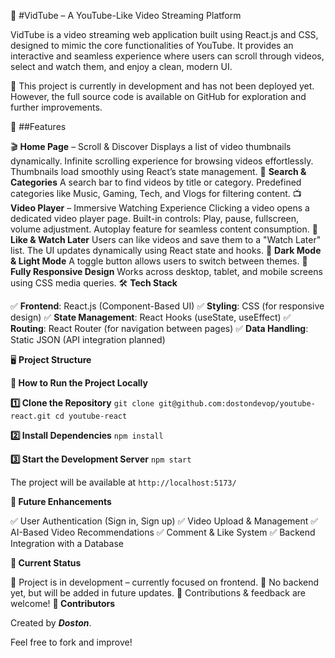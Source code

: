 🎥 #VidTube – A YouTube-Like Video Streaming Platform

VidTube is a video streaming web application built using React.js and CSS, designed to mimic the core functionalities of YouTube. It provides an interactive and seamless experience where users can scroll through videos, select and watch them, and enjoy a clean, modern UI.

🚀 This project is currently in development and has not been deployed yet. However, the full source code is available on GitHub for exploration and further improvements.

📌 ##Features

🎬 **Home Page** – Scroll & Discover
Displays a list of video thumbnails dynamically.
Infinite scrolling experience for browsing videos effortlessly.
Thumbnails load smoothly using React’s state management.
🔎 **Search & Categories**
A search bar to find videos by title or category.
Predefined categories like Music, Gaming, Tech, and Vlogs for filtering content.
📺 **Video Player** – Immersive Watching Experience
Clicking a video opens a dedicated video player page.
Built-in controls: Play, pause, fullscreen, volume adjustment.
Autoplay feature for seamless content consumption.
💬 **Like & Watch Later**
Users can like videos and save them to a "Watch Later" list.
The UI updates dynamically using React state and hooks.
🌙 **Dark Mode & Light Mode**
A toggle button allows users to switch between themes.
📱 **Fully Responsive Design**
Works across desktop, tablet, and mobile screens using CSS media queries.
🛠️ **Tech Stack**

✅ **Frontend**: React.js (Component-Based UI)
✅ **Styling**: CSS (for responsive design)
✅ **State Management**: React Hooks (useState, useEffect)
✅ **Routing**: React Router (for navigation between pages)
✅ **Data Handling**: Static JSON (API integration planned)

🖥️ **Project Structure**

**🚀 How to Run the Project Locally**

**1️⃣ Clone the Repository**
`git clone git@github.com:dostondevop/youtube-react.git
cd youtube-react`

**2️⃣ Install Dependencies**
`npm install`

**3️⃣ Start the Development Server**
`npm start`

The project will be available at `http://localhost:5173/`


**🌟 Future Enhancements**

✅ User Authentication (Sign in, Sign up)
✅ Video Upload & Management
✅ AI-Based Video Recommendations
✅ Comment & Like System
✅ Backend Integration with a Database

**📌 Current Status**

📌 Project is in development – currently focused on frontend.
📌 No backend yet, but will be added in future updates.
📌 Contributions & feedback are welcome!
**📢 Contributors**

Created by ***Doston***. 

Feel free to fork and improve!
